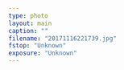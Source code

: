 ```yaml
---
type: photo
layout: main
caption: ""
filename: "20171116221739.jpg"
fstop: "Unknown"
exposure: "Unknown"
---
```

